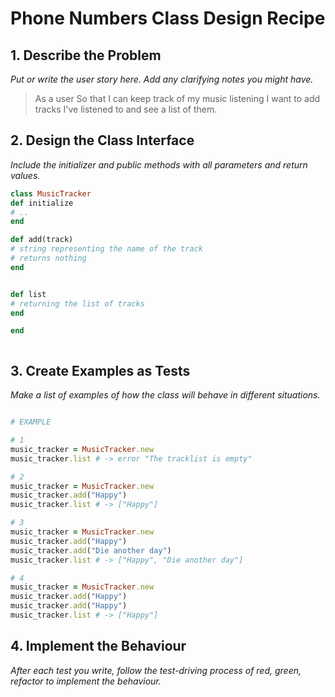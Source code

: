 # Phone Numbers Class Design Recipe

## 1. Describe the Problem

_Put or write the user story here. Add any clarifying notes you might have._

>  As a user
> So that I can keep track of my music listening
> I want to add tracks I've listened to and see a list of them.


## 2. Design the Class Interface

_Include the initializer and public methods with all parameters and return values._

```ruby
class MusicTracker
def initialize
# ..
end

def add(track) 
# string representing the name of the track
# returns nothing
end


def list
# returning the list of tracks
end

end



```
## 3. Create Examples as Tests

_Make a list of examples of how the class will behave in different situations._

```ruby

# EXAMPLE

# 1 
music_tracker = MusicTracker.new
music_tracker.list # -> error "The tracklist is empty"

# 2 
music_tracker = MusicTracker.new
music_tracker.add("Happy")
music_tracker.list # -> ["Happy"]

# 3 
music_tracker = MusicTracker.new
music_tracker.add("Happy")
music_tracker.add("Die another day")
music_tracker.list # -> ["Happy", "Die another day"]

# 4 
music_tracker = MusicTracker.new
music_tracker.add("Happy")
music_tracker.add("Happy")
music_tracker.list # -> ["Happy"]

```
## 4. Implement the Behaviour

_After each test you write, follow the test-driving process of red, green, refactor to implement the behaviour._



